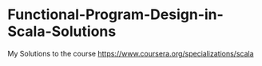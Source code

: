 # Functional-Program-Design-in-Scala-Solutions
My Solutions to the course https://www.coursera.org/specializations/scala
